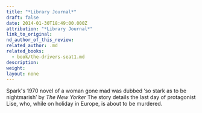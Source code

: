 ```yaml
---
title: "*Library Journal*"
draft: false
date: 2014-01-30T18:49:00.000Z
attribution: "*Library Journal*"
link_to_original:
nd_author_of_this_review:
related_author: .md
related_books:
  - book/the-drivers-seat1.md
description:
weight:
layout: none
---
```

Spark's 1970 novel of a woman gone mad was dubbed ‘so stark as to be nightmarish’ by *The New Yorker* The story details the last day of protagonist Lise, who, while on holiday in Europe, is about to be murdered.

